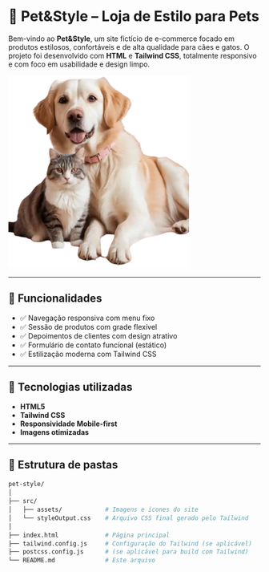 # 🐾 Pet&Style – Loja de Estilo para Pets

Bem-vindo ao **Pet&Style**, um site fictício de e-commerce focado em produtos estilosos, confortáveis e de alta qualidade para cães e gatos. O projeto foi desenvolvido com **HTML** e **Tailwind CSS**, totalmente responsivo e com foco em usabilidade e design limpo.

![Capa do projeto](./src/assets/h.png)

---

## 📌 Funcionalidades

- ✅ Navegação responsiva com menu fixo
- ✅ Sessão de produtos com grade flexível
- ✅ Depoimentos de clientes com design atrativo
- ✅ Formulário de contato funcional (estático)
- ✅ Estilização moderna com Tailwind CSS

---

## 🚀 Tecnologias utilizadas

- **HTML5**
- **Tailwind CSS**
- **Responsividade Mobile-first**
- **Imagens otimizadas**

---

## 📂 Estrutura de pastas

```bash
pet-style/
│
├── src/
│   ├── assets/            # Imagens e ícones do site
│   └── styleOutput.css    # Arquivo CSS final gerado pelo Tailwind
│
├── index.html             # Página principal
├── tailwind.config.js     # Configuração do Tailwind (se aplicável)
├── postcss.config.js      # (se aplicável para build com Tailwind)
└── README.md              # Este arquivo
```

